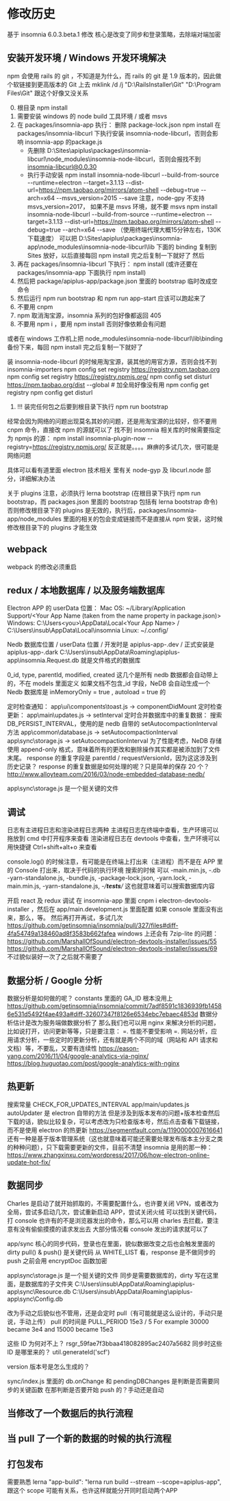 # 修改历史

基于 insomnia 6.0.3.beta.1 修改
核心是改变了同步和登录策略，去除端对端加密

## 安装开发环境 / Windows 开发环境解决

npm 会使用 rails 的 git ，不知道是为什么，而 rails 的 git 是 1.9 版本的，因此做个软链接到更高版本的 Git 上去
mklink /d /j "D:\RailsInstaller\Git" "D:\Program Files\Git"
跟这个好像又没关系

<!-- 这部分不需要了，设置好 npm msvs_version 和 debug = true 后直接 npm install 就可以 -->
0.  根目录 npm install
1.  需要安装 windows 的 node build 工具环境 / 或者 msvs
1.  在 packages/insomnia-app 执行：
    删除 package-lock.json
    npm install
    在 packages/insomnia-libcurl 下执行安装 insomnia-node-libcurl，否则会影响 insomnia-app 的package.js
    - 先删除 D:\Sites\apiplus\packages\insomnia-libcurl\node_modules\insomnia-node-libcurl，否则会报找不到 insomnia-libcurl@0.0.30
    - 执行手动安装
      npm install insomnia-node-libcurl --build-from-source --runtime=electron --target=3.1.13 --dist-url=https://npm.taobao.org/mirrors/atom-shell --debug=true --arch=x64 --msvs_version=2015 --save
      注意，node-gpy 不支持 msvs_version=2017， 如果不是 msvs 环境，就不要 msvs
      npm install insomnia-node-libcurl --build-from-source --runtime=electron --target=3.1.13 --dist-url=https://npm.taobao.org/mirrors/atom-shell --debug=true --arch=x64 --save
      （使用终端代理大概15分钟左右，130K下载速度）
      可以把 D:\Sites\apiplus\packages\insomnia-app\node_modules\insomnia-node-libcurl\lib 下面的  binding 复制到 Sites 放好，以后直接每回 npm install 完之后复制一下就好了
      然后
1.  再在 packages/insomnia-libcurl 下执行： npm install (或许还要在 packages/insomnia-app 下面执行 npm install)
1.  然后把 package/apiplus-app/package.json 里面的 bootstrap 临时改成空命令
1.  然后运行 npm run bootstrap 和 npm run app-start 应该可以跑起来了
1.  不要用 cnpm
1.  npm 取消淘宝源，insomnia 系列的包好像都返回 405
1.  不要用 npm i ，要用 npm install 否则好像依赖会有问题

或者在 windows 工作机上把 node_modules\insomnia-node-libcurl\lib\binding 备份下来，每回 npm install 完之后复制一下就好了

装 insomnia-node-libcurl 的时候用淘宝源，装其他的用官方源，否则会找不到 insomnia-importers
npm config set registry https://registry.npm.taobao.org
npm config set registry https://registry.npmjs.org/
npm config set disturl https://npm.taobao.org/dist --global # 加全局好像没有用
npm config get registry
npm config get disturl

1. !!! 装完任何包之后要到根目录下执行 npm run bootstrap


经常会因为网络的问题出现莫名其妙的问题，还是用淘宝源的比较好，但不要用 cnpm 命令，直接改 npm 的源就可以了
找不到 insomnia 相关库的时候需要指定为 npmjs 的源： npm install insomnia-plugin-now --registry=https://registry.npmjs.org/
反正就是。。。。麻痹的多试几次，很可能是网络问题

具体可以看有道里面 electron 技术相关 里有关 node-gyp 及 libcurl.node 部分，详细解决办法

关于 plugins
注意，必须执行 lerna bootstrap (在根目录下执行 npm run bootstrap，而 packages.json 里面的 bootstrap 包括有 lerna bootstrap 命令)
否则修改根目录下的 plugins 是无效的，执行后，packages/insomnia-app/node_modules 里面的相关的包会变成链接而不是直接从 npm 安装，这时候修改根目录下的 plugins 才能生效

## webpack

webpack 的修改必须重启

## redux / 本地数据库 / 以及服务端数据库

Electron APP 的 userData 位置：
Mac OS: ~/Library/Application Support/<Your App Name (taken from the name property in package.json)>
Windows: C:\Users\<you>\AppData\Local\<Your App Name> / C:\Users\insub\AppData\Local\insomnia
Linux: ~/.config/<Your App Name>

Nedb 数据库位置 / userData 位置 / 开发时是  apiplus-app-.dev / 正式安装是 apiplus-app-.dark
C:\Users\insub\AppData\Roaming\apiplus-app\insomnia.Request.db 就是文件格式的数据库

0_id, type, parentId, modified, created 这几个是所有 nedb 数据都会自动带上的，不在 models 里面定义
如果文档不包含\_id 字段，NeDB 会自动生成一个
Nedb 数据库是 inMemoryOnly = true , autoload = true 的

定时检查通知： app\ui\components\toast.js -> componentDidMount
定时检查更新： app\main\updates.js -> setInterval
定时合并数据库中的重复数据： 搜索 DB_PERSIST_INTERVAL，使用的是 nedb 自带的 setAutocompactionInterval 方法
app\common\database.js -> setAutocompactionInterval
app\sync\storage.js -> setAutocompactionInterval
为了性能考虑，NeDB 存储使用 append-only 格式，意味着所有的更改和删除操作其实都是被添加到了文件末尾。
response 的重复字段是 parentId / requestVersionId，因为这这涉及到历史记录？ response 的重复数据是如何处理的呢？只是简单的保存 20 个？
http://www.alloyteam.com/2016/03/node-embedded-database-nedb/

app\sync\storage.js 是一个挺关键的文件

## 调试

日志有主进程日志和渲染进程日志两种
主进程日志在终端中查看，生产环境可以拖放到 cmd 中打开程序来查看
渲染进程日志在 devtools 中查看，生产环境可以用快捷键 Ctrl+shift+alt+o 来查看

console.log() 的时候注意，有可能是在终端上打出来（主进程）而不是在 APP 里的 Console 打出来，取决于代码的执行环境
搜索的时候 可以 -main.min.js, -.db -yarn-standalone.js, -bundle.js, -package-lock.json, -yarn.lock, -main.min.js, -yarn-standalone.js, -*/__tests__/*
这也就意味着可以搜索数据库内容

开启 react 及 redux 调试
在 insomnia-app 里面 cnpm i electron-devtools-installer ，然后在 app/main.development.js 里面配置
如果 console 里面没有出来，那么，等。 然后再打开再试，多试几次
https://github.com/getinsomnia/insomnia/pull/327/files#diff-4fa54749a138460ad8f3583b662fafea
windows 上还会有 7zip-lite 的问题：
https://github.com/MarshallOfSound/electron-devtools-installer/issues/55
https://github.com/MarshallOfSound/electron-devtools-installer/issues/69
不过貌似装好一次了之后就不需要了

## 数据分析 / Google 分析

数据分析是如何做的呢？ constants 里面的 GA_ID 根本没用上
https://github.com/getinsomnia/insomnia/commit/7adf8591c1836939fb14586e531d5492f4ae493a#diff-32607347f8126e6534ebc7ebaec4853d
数据分析估计是改为服务端做数据分析了
那么我们也可以用 nginx 来解决分析的问题，比如说打开，访问更新等等，只是要注意：
=. 性能不要受影响
=. 网站分析，应用请求分析，一些定时的更新分析，还有就是两个不同的域（网站和 API 请求和文档）等，不要乱，又要有连续性
https://eason-yang.com/2016/11/04/google-analytics-via-nginx/
https://blog.huguotao.com/post/google-analytics-with-nginx

## 热更新

搜索常量 CHECK_FOR_UPDATES_INTERVAL
app/main/updates.js autoUpdater 是 electron 自带的方法
但是涉及到版本发布的问题+版本检查然后下载的话，貌似比较复杂，可以考虑改为只检查版本号，然后点击查看下载链接，而不是使用 electron 的热更新
https://segmentfault.com/a/1190000007616641
还有一种是基于版本管理系统（这也就意味着可能还需要处理发布版本主分支之类的种种问题），只下载需要更新的文件，目前不清楚 insomnia 是用的那一种：
https://www.zhangxinxu.com/wordpress/2017/06/how-electron-online-update-hot-fix/

## 数据同步

Charles 是启动了就开始抓取的，不需要配置什么，也许要关闭 VPN，或者改为全局，尝试多启动几次，尝试重新启动 APP，尝试关闭火绒
可以找到关键代码，打 console
也许有的不是浏览器发出的命令，那么可以用 charles 去拦截，要注意有没有偷偷摸摸的请求发出去
大部分情况看 console 发出的请求就可以了

app/sync
核心的同步代码，登录也在里面，貌似数据改变之后也会触发里面的 dirty
pull() & push() 是关键代码
从 WHITE_LIST 看，response 是不做同步的
push 之前会用 encryptDoc 函数加密

app\sync\storage.js 是一个挺关键的文件
同步是需要数据库的，dirty 写在这里面，是数据库的子文件夹
C:\Users\insub\AppData\Roaming\apiplus-app\sync\Resource.db
C:\Users\insub\AppData\Roaming\apiplus-app\sync\Config.db

改为手动之后貌似也不管用，还是会定时 pull（有可能就是这么设计的，手动只是说，手动上传）
pull 的时间是 PULL_PERIOD 15e3 / 5
For example 30000 became 3e4 and 15000 became 15e3

这些 ID 为何对不上？ rsgr_59fae7f3bbaa418082895ac2407a5682 同步时这些 ID 是哪里来的？
util.generateId('scf')

version 版本号是怎么生成的？

sync/index.js 里面的 db.onChange 和 pendingDBChanges 是判断是否需要同步的关键函数
在那判断是否要开始 push 的？手动还是自动

## 当修改了一个数据后的执行流程

## 当 pull 了一个新的数据的时候的执行流程

## 打包发布
  需要熟悉 lerna 
 "app-build": "lerna run build --stream --scope=apiplus-app", 跟这个 scope 可能有关系，也许这样就能分开同时启动两个APP
